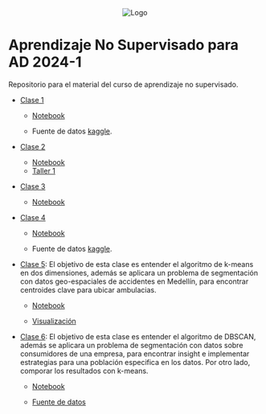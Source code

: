 
<div align="center">
<img src="https://drive.google.com/uc?id=1zhH8N310Inr1l9_TDwtbdUegQyiB8Yei" alt="Logo" >
</div>

# Aprendizaje No Supervisado para AD 2024-1

Repositorio para el material del curso de aprendizaje no supervisado.

- [Clase 1](/Clase01/)

    * [Notebook](/Clase01/Clase%201%20aprendizaje%20no%20supervisado.ipynb) 

    * Fuente de datos [kaggle](https://www.kaggle.com/datasets/imakash3011/customer-personality-analysis).

- [Clase 2](/Clase02/)

    * [Notebook](/Clase02/Clase%202%20aprendizaje%20no%20supervisado.ipynb) 
    * [Taller 1](/Clase02/Taller%201%20Aprendizaje%20no%20supervisado.ipynb)
- [Clase 3](/Clase03/)

    * [Notebook](/Clase03/Clase%203%20aprendizaje%20no%20supervisado.ipynb)

- [Clase 4](/Clase04/)

    * [Notebook](/Clase04/Clase%204%20aprendizaje%20no%20supervisado.ipynb)

    * Fuente de datos [kaggle](https://www.kaggle.com/datasets/imakash3011/customer-personality-analysis).

- [Clase 5](/Clase05/): El objetivo de esta clase es entender el algoritmo de k-means en dos dimensiones, además se aplicara un problema de segmentación con datos geo-espaciales de accidentes en Medellín, para encontrar centroides clave para ubicar ambulacias. 
    
    * [Notebook](/Clase05/Kmeans.ipynb)
    
    * [Visualización](/Clase05/Visualización%20k-means.ipynb)   

- [Clase 6](/Clase06/): El objetivo de esta clase es entender el algoritmo de DBSCAN, además se aplicara un problema de segmentación con datos sobre consumidores de una empresa, para encontrar insight e implementar estrategias para una población especifica en los datos. Por otro lado, comporar los resultados con k-means. 

    * [Notebook](/Clase06/DBSCAN.ipynb)

    * [Fuente de datos](https://www.kaggle.com/datasets/imakash3011/customer-personality-analysis)

